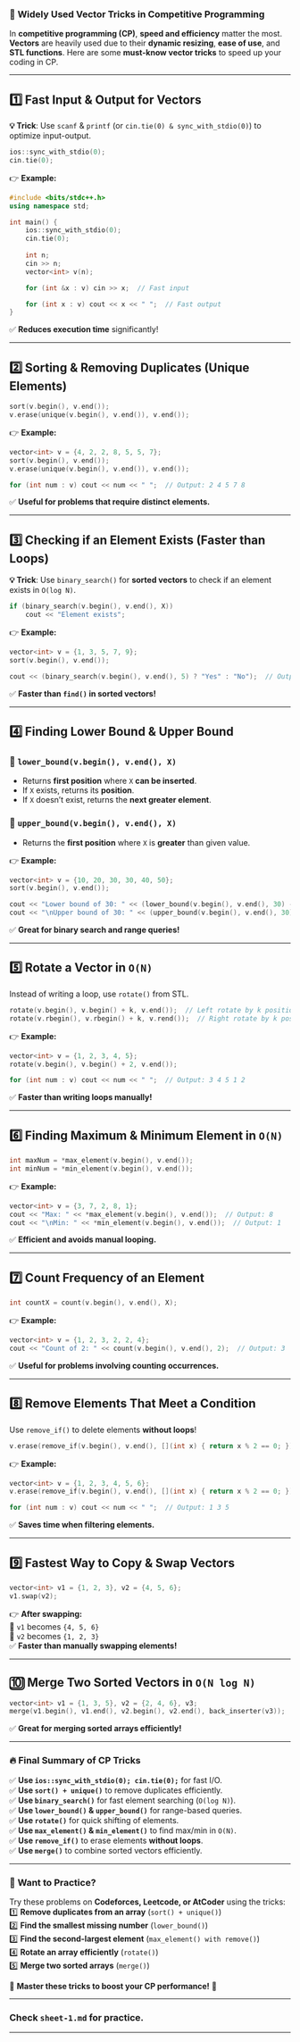 ### 🚀 **Widely Used Vector Tricks in Competitive Programming**  

In **competitive programming (CP)**, **speed and efficiency** matter the most. **Vectors** are heavily used due to their **dynamic resizing**, **ease of use**, and **STL functions**. Here are some **must-know vector tricks** to speed up your coding in CP.  

---

## **1️⃣ Fast Input & Output for Vectors**  
**💡 Trick**: Use `scanf` & `printf` (or `cin.tie(0) & sync_with_stdio(0)`) to optimize input-output.  

```cpp
ios::sync_with_stdio(0);
cin.tie(0);
```
👉 **Example:**
```cpp
#include <bits/stdc++.h>
using namespace std;

int main() {
    ios::sync_with_stdio(0);
    cin.tie(0);
    
    int n;
    cin >> n;
    vector<int> v(n);

    for (int &x : v) cin >> x;  // Fast input

    for (int x : v) cout << x << " ";  // Fast output
}
```
✅ **Reduces execution time** significantly!  

---

## **2️⃣ Sorting & Removing Duplicates (Unique Elements)**
```cpp
sort(v.begin(), v.end());  
v.erase(unique(v.begin(), v.end()), v.end());
```
👉 **Example:**
```cpp
vector<int> v = {4, 2, 2, 8, 5, 5, 7};
sort(v.begin(), v.end());  
v.erase(unique(v.begin(), v.end()), v.end());  

for (int num : v) cout << num << " ";  // Output: 2 4 5 7 8
```
✅ **Useful for problems that require distinct elements.**  

---

## **3️⃣ Checking if an Element Exists (Faster than Loops)**
**💡 Trick**: Use `binary_search()` for **sorted vectors** to check if an element exists in `O(log N)`.  

```cpp
if (binary_search(v.begin(), v.end(), X)) 
    cout << "Element exists";
```

👉 **Example:**
```cpp
vector<int> v = {1, 3, 5, 7, 9};
sort(v.begin(), v.end());  

cout << (binary_search(v.begin(), v.end(), 5) ? "Yes" : "No");  // Output: Yes
```
✅ **Faster than `find()` in sorted vectors!**  

---

## **4️⃣ Finding Lower Bound & Upper Bound**
### **🔹 `lower_bound(v.begin(), v.end(), X)`**
- Returns **first position** where `X` **can be inserted**.
- If `X` exists, returns its **position**.
- If `X` doesn’t exist, returns the **next greater element**.

### **🔹 `upper_bound(v.begin(), v.end(), X)`**
- Returns the **first position** where `X` is **greater** than given value.

👉 **Example:**
```cpp
vector<int> v = {10, 20, 30, 30, 40, 50};
sort(v.begin(), v.end());

cout << "Lower bound of 30: " << (lower_bound(v.begin(), v.end(), 30) - v.begin());  // Output: 2
cout << "\nUpper bound of 30: " << (upper_bound(v.begin(), v.end(), 30) - v.begin());  // Output: 4
```
✅ **Great for binary search and range queries!**  

---

## **5️⃣ Rotate a Vector in `O(N)`**
Instead of writing a loop, use `rotate()` from STL.  
```cpp
rotate(v.begin(), v.begin() + k, v.end());  // Left rotate by k positions
rotate(v.rbegin(), v.rbegin() + k, v.rend());  // Right rotate by k positions
```
👉 **Example:**  
```cpp
vector<int> v = {1, 2, 3, 4, 5};
rotate(v.begin(), v.begin() + 2, v.end());

for (int num : v) cout << num << " ";  // Output: 3 4 5 1 2
```
✅ **Faster than writing loops manually!**  

---

## **6️⃣ Finding Maximum & Minimum Element in `O(N)`**
```cpp
int maxNum = *max_element(v.begin(), v.end());
int minNum = *min_element(v.begin(), v.end());
```
👉 **Example:**
```cpp
vector<int> v = {3, 7, 2, 8, 1};
cout << "Max: " << *max_element(v.begin(), v.end());  // Output: 8
cout << "\nMin: " << *min_element(v.begin(), v.end());  // Output: 1
```
✅ **Efficient and avoids manual looping.**  

---

## **7️⃣ Count Frequency of an Element**
```cpp
int countX = count(v.begin(), v.end(), X);
```
👉 **Example:**  
```cpp
vector<int> v = {1, 2, 3, 2, 2, 4};
cout << "Count of 2: " << count(v.begin(), v.end(), 2);  // Output: 3
```
✅ **Useful for problems involving counting occurrences.**  

---

## **8️⃣ Remove Elements That Meet a Condition**
Use `remove_if()` to delete elements **without loops**!  
```cpp
v.erase(remove_if(v.begin(), v.end(), [](int x) { return x % 2 == 0; }), v.end());
```
👉 **Example:**  
```cpp
vector<int> v = {1, 2, 3, 4, 5, 6};
v.erase(remove_if(v.begin(), v.end(), [](int x) { return x % 2 == 0; }), v.end());

for (int num : v) cout << num << " ";  // Output: 1 3 5
```
✅ **Saves time when filtering elements.**  

---

## **9️⃣ Fastest Way to Copy & Swap Vectors**
```cpp
vector<int> v1 = {1, 2, 3}, v2 = {4, 5, 6};
v1.swap(v2);
```
👉 **After swapping:**  
🔹 `v1` becomes `{4, 5, 6}`  
🔹 `v2` becomes `{1, 2, 3}`  
✅ **Faster than manually swapping elements!**  

---

## **🔟 Merge Two Sorted Vectors in `O(N log N)`**
```cpp
vector<int> v1 = {1, 3, 5}, v2 = {2, 4, 6}, v3;
merge(v1.begin(), v1.end(), v2.begin(), v2.end(), back_inserter(v3));
```
✅ **Great for merging sorted arrays efficiently!**  

---

### **🔥 Final Summary of CP Tricks**
✅ **Use `ios::sync_with_stdio(0); cin.tie(0);`** for fast I/O.  
✅ **Use `sort() + unique()`** to remove duplicates efficiently.  
✅ **Use `binary_search()`** for fast element searching (`O(log N)`).  
✅ **Use `lower_bound()` & `upper_bound()`** for range-based queries.  
✅ **Use `rotate()`** for quick shifting of elements.  
✅ **Use `max_element()` & `min_element()`** to find max/min in `O(N)`.  
✅ **Use `remove_if()`** to erase elements **without loops**.  
✅ **Use `merge()`** to combine sorted vectors efficiently.  

---

### 🎯 **Want to Practice?**
Try these problems on **Codeforces, Leetcode, or AtCoder** using the tricks:  
1️⃣ **Remove duplicates from an array** (`sort() + unique()`)  
2️⃣ **Find the smallest missing number** (`lower_bound()`)  
3️⃣ **Find the second-largest element** (`max_element() with remove()`)  
4️⃣ **Rotate an array efficiently** (`rotate()`)  
5️⃣ **Merge two sorted arrays** (`merge()`)  

🚀 **Master these tricks to boost your CP performance!** 🚀 

---
### Check `sheet-1.md` for practice.

---